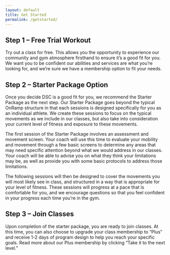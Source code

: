 ```yaml
---
layout: default
title: Get Started
permalink: /getstarted/
---
```

## Step 1 – Free Trial Workout

Try out a class for free. This allows you the opportunity to experience our community and gym atmosphere firsthand to ensure it’s a good fit for you. We want you to be confident our abilities and services are what you’re looking for, and we’re sure we have a membership option to fit your needs.

## Step 2 – Starter Package Option

Once you decide DSC is a good fit for you, we recommend the Starter Package as the next step. Our Starter Package goes beyond the typical OnRamp structure in that each sessions is designed specifically for you as an individual athlete. We create these sessions to focus on the typical movements as we include in our classes, but also take into consideration your current level of fitness and exposure to these movements.

The first session of the Starter Package involves an assessment and movement screen. Your coach will use this time to evaluate your mobility and movement through a few basic screens to determine any areas that may need specific attention beyond what we would address in our classes. Your coach will be able to advise you on what they think your limitations may be, as well as provide you with some basic protocols to address those limitations.

The following sessions will then be designed to cover the movements you will most likely see in class, and structured in a way that is appropriate for your level of fitness. These sessions will progress at a pace that is comfortable for you, and we encourage questions so that you feel confident in your progress each time you’re in the gym.

## Step 3 – Join Classes
Upon completion of the starter package, you are ready to join classes. At this time, you can also choose to upgrade your class membership to “Plus” and receive 1-2 days of program design to help you reach your specific goals. Read more about our Plus membership by clicking “Take it to the next level.”
